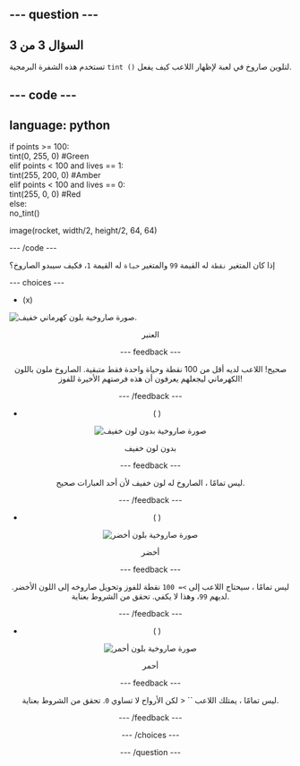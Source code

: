 --- question ---
---
السؤال 3 من 3
---

تستخدم هذه الشفرة البرمجية `tint ()` لتلوين صاروخ في لعبة لإظهار اللاعب كيف يفعل.

--- code ---
---
language: python
---

if points >= 100:    
tint(0, 255, 0) #Green   
elif points < 100 and lives == 1:   
tint(255, 200, 0) #Amber    
elif points < 100 and lives == 0:     
tint(255, 0, 0) #Red     
else:      
no_tint()

image(rocket, width/2, height/2, 64, 64)

--- /code ---

إذا كان المتغير `نقطة` له القيمة `99` والمتغير `حياة` له القيمة `1`، فكيف سيبدو الصاروخ؟

--- choices ---

- (x)

![صورة صاروخية بلون كهرماني خفيف.](images/rocket_amber.png) <div style="text-align: center;">العنبر

 --- feedback ---

 صحيح! اللاعب لديه أقل من 100 نقطة وحياة واحدة فقط متبقية. الصاروخ ملون باللون الكهرماني ليجعلهم يعرفون أن هذه فرصتهم الأخيرة للفوز!

 --- /feedback ---

- ( )

![صورة صاروخية بدون لون خفيف](images/rocket_original.png) <div style="text-align: center;">بدون لون خفيف

 --- feedback ---

 ليس تمامًا ، الصاروخ له لون خفيف لأن أحد العبارات صحيح.

 --- /feedback ---

- ( )

![صورة صاروخية بلون أخضر](images/rocket_green.png) <div style="text-align: center;">أخضر

 --- feedback ---

 ليس تمامًا ، سيحتاج اللاعب إلى `>= 100` نقطة للفوز وتحويل صاروخه إلى اللون الأخضر. لديهم `99`، وهذا لا يكفي. تحقق من الشروط بعناية.

 --- /feedback ---

- ( )

![صورة صاروخية بلون أحمر](images/rocket_red.png) <div style="text-align: center;">أحمر

 --- feedback ---

 ليس تمامًا ، يمتلك اللاعب `` &lt; لكن الأرواح لا تساوي `0`. تحقق من الشروط بعناية.

 --- /feedback ---

--- /choices ---

--- /question ---
